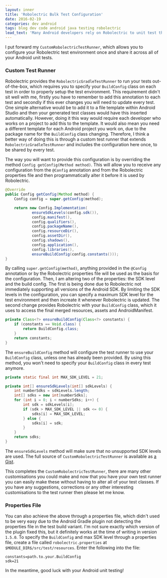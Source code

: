 ```yaml
---
layout: inner
title: 'Robolectric Bulk Test Configuration'
date: 2016-02-19
categories: dev android
tags: blog dev code android java testing robolectric
lead_text: 'Many Android developers rely on Robolectric to unit test their Android apps and libraries. By running JUnit tests on your local machine''s JVM, it allows you to test-drive your Android development. Unfortunately you currently must provide a configuration annotation on each test class.'
---
```


I put forward my `CustomRobolectricTestRunner`, which allows you to configure your Robolectric test environment once and share it across all of your Android unit tests.

### Custom Test Runner

Robolectric provides the `RobolectricGradleTestRunner` to run your tests out-of-the-box, which requires you to specify your `BuildConfig` class on each test in order to properly setup the test environment. This requirement didn't sit well with me, firstly you have to remember to add this annotation to each test and secondly if this ever changes you will need to update every test. One simple alternative would be to add it to a file template within Android Studio and then your generated test classes would have this inserted automatically. However, doing it this way would require each developer who works on a project to add this to the template. It would also mean you need a different template for each Android project you work on, due to the package name for the `BuildConfig` class changing. Therefore, I think a better way of doing this is through a custom test runner that extends `RobolectricGradleTestRunner` and includes the configuration here once, to be shared by every test.

The way you will want to provide this configuration is by overriding the method `Config getConfig(Method method)`. This will allow you to receive any configuration from the `@Config` annotation and from the Robolectric properties file and then programmatically alter it before it is used by Robolectric.

```java
@Override
public Config getConfig(Method method) {
    Config config = super.getConfig(method);

    return new Config.Implementation(
            ensureSdkLevels(config.sdk()),
            config.manifest(),
            config.qualifiers(),
            config.packageName(),
            config.resourceDir(),
            config.assetDir(),
            config.shadows(),
            config.application(),
            config.libraries(),
            ensureBuildConfig(config.constants()));
}
```

By calling `super.getConfig(method)`, anything provided in the `@Config` annotation or by the Robolectric properties file will be used as the basis for the configuration. Then, I am altering two of the properties: the SDK level and the build config. The first is being done due to Robolectric not immediately supporting all versions of the Android SDK. By limiting the SDK levels in the configuration, you can specify a maximum SDK level for the test environment and then increate it whenever Robolectric is updated. The second change provides Robolectric with your `BuildConfig` class, which it uses to access the final merged resources, assets and AndroidManifest.

```java
private Class<?> ensureBuildConfig(Class<?> constants) {
    if (constants == Void.class) {
        return BuildConfig.class;
    }
    return constants;
}
```

The `ensureBuildConfig` method will configure the test runner to use your `BuildConfig` class, unless one has already been provided. By using this method, you won't need to specify your `BuildConfig` class in every test anymore.

```java
private static final int MAX_SDK_LEVEL = 21;

private int[] ensureSdkLevels(int[] sdkLevels) {
    int numberSdks = sdkLevels.length;
    int[] sdks = new int[numberSdks];
    for (int i = 0; i < numberSdks; i++) {
        int sdk = sdkLevels[i];
        if (sdk > MAX_SDK_LEVEL || sdk <= 0) {
            sdks[i] = MAX_SDK_LEVEL;
        } else {
            sdks[i] = sdk;
        }
    }
    return sdks;
}
```

The `ensureSdkLevels` method will make sure that no unsupported SDK levels are used. The full source of `CustomRobolectricTestRunner` is available as [a Gist](https://gist.github.com/andrewlord1990/fd5bfd5460e57747fd87).

This completes the `CustomRobolectricTestRunner`, there are many other customisations you could make and now that you have your own test runner you can easily make these without having to alter all of your test classes. If you have any suggestions, corrections or any other interesting customisations to the test runner then please let me know.

### Properties File

You can also achieve the above through a properties file, which didn't used to be very easy due to the Android Gradle plugin not detecting the properties file in the test build variant. I'm not sure exactly which version of the plugin fixed this, but it definitely works at the time of writing in version `1.5.0`. To specify the `BuildConfig` and max SDK level through a properties file, create a file called `robolectric.properties` at `$MODULE_DIR$/src/test/resources`. Enter the following into the file:

```
constants=path.to.your.BuildConfig
sdk=21
```

In the meantime, good luck with your Android unit testing!
